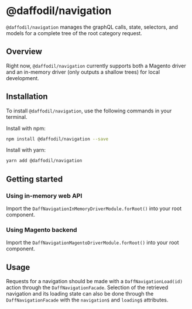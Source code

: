 # @daffodil/navigation
`@daffodil/navigation` manages the graphQL calls, state, selectors, and models for a complete tree of the root category request.

## Overview
Right now, `@daffodil/navigation` currently supports both a Magento driver and an in-memory driver (only outputs a shallow trees) for local development.

## Installation
To install `@daffodil/navigation`, use the following commands in your terminal.

Install with npm:
```bash
npm install @daffodil/navigation --save
```

Install with yarn:

```bash
yarn add @daffodil/navigation
```

## Getting started

### Using in-memory web API
Import the `DaffNavigationInMemoryDriverModule.forRoot()` into your root component.

### Using Magento backend
Import the `DaffNavigationMagentoDriverModule.forRoot()` into your root component.

## Usage
Requests for a navigation should be made with a `DaffNavigationLoad(id)` action through the `DaffNavigationFacade`. Selection of the retrieved navigation and its loading state can also be done through the `DaffNavigationFacade` with the `navigation$` and `loading$` attributes.